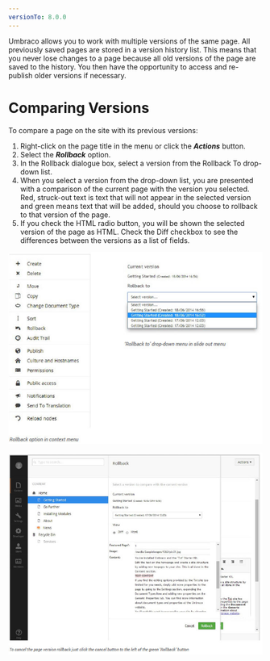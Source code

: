 ```yaml
---
versionTo: 8.0.0
---
```


Umbraco allows you to work with multiple versions of the same page. All previously saved pages are stored in a version history list. This means that you never lose changes to a page because all old versions of the page are saved to the history. You then have the opportunity to access and re-publish older versions if necessary.

# Comparing Versions

To compare a page on the site with its previous versions:

1. Right-click on the page title in the menu or click the ***Actions*** button.
2. Select the ***Rollback*** option.
3. In the Rollback dialogue box, select a version from the Rollback To drop-down list.
4. When you select a version from the drop-down list, you are presented with a comparison of the current page with the version you selected. Red, struck-out text is text that will not appear in the selected version and green means text that will be added, should you choose to rollback to that version of the page.
5. If you check the HTML radio button, you will be shown the selected version of the page as HTML. Check the Diff checkbox to see the differences between the versions as a list of fields. 

![rollback.jpg](images/rollback.jpg)
 
![cancelRollback.jpg](images/cancelRollback.jpg)